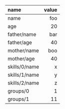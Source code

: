 | name | value |
| :--- | ---: |
| name | foo |
| age | 20 |
| father/name | bar |
| father/age | 40 |
| mother/name | boo |
| mother/age | 40 |
| skills/0/name | x |
| skills/1/name | y |
| skills/2/name | z |
| groups/0 | 1 |
| groups/1 | 11 |
